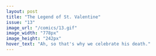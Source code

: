 ```yaml
---
layout: post
title: "The Legend of St. Valentine"
issue: "13"
image_url: "/comics/13.gif"
image_width: "778px"
image_height: "242px"
hover_text: "Ah, so that's why we celebrate his death."
---
```


